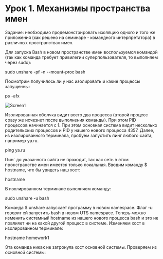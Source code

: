 # Урок 1. Механизмы пространства имен
Задание: необходимо продемонстрировать изоляцию одного и того же приложения (как решено на семинаре - командного интерпретатора) в различных пространствах имен.

Для запуска Bash в новом пространстве имен воспользуемся командой (так как команда требует привилегии суперпользователя, то выполняем через sudo):

sudo unshare -pf -n --mount-proc bash

Посмотрим получилось ли у нас изолировать и какие процессы запущенны:

ps -afx

![Screen1](https://github.com/SokolikAA/container1/assets/115178275/d9408114-1ebe-4a89-a5a6-ebde19dd6931)

Изолированная оболчка видит всего два процесса (второй процесс сразу же исчезнет после выполнения команды). При этом PID процессов начинается с 1.
При этом основная система видит несколько родительских процессов и PID у нашего нового процесса 4357.
Далее, из изолированного терминала, пробуем запустить пинг любого сайта, например ya.ru.

ping ya.ru

Пинг до указанного сайта не проходит, так как сеть в этом пронстранстве имен имеется только локальная.
Вводим команду $ hostname, что бы увидеть наш хост:

hostname

В изолированном терминале выполняем команду:

sudo unshare -u bash

Команда $ unshare запускает программу в новом namespace. Флаг -u говорит ей запустить bash в новом UTS namespace.
Теперь можно изменить системный hostname из нашего нового процесса bash и это не повлияет ни на какой другой процесс в системе. 
Изменяем хост в изолированном терминале:

hostname homework1

Эта команда никак не затронула хост основной системы. 
Проверяем из основной системы:

